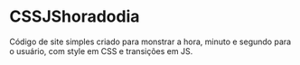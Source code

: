 # CSSJShoradodia
Código de site simples criado para monstrar a hora, minuto e segundo para o usuário, com style em CSS e transições em JS.
